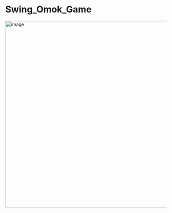 # Swing_Omok_Game
<img width="583" alt="image" src="https://user-images.githubusercontent.com/103854287/183259998-a75ca50e-38b9-4c65-857b-e6295fe18048.png">
